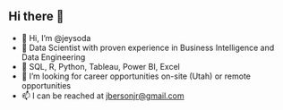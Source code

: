 ## Hi there 👋

- 👋 Hi, I’m @jeysoda
- 👀 Data Scientist with proven experience in Business Intelligence and Data Engineering
- 🌱 SQL, R, Python, Tableau, Power BI, Excel
- 💞️ I’m looking for career opportunities on-site (Utah) or remote opportunities
- 📫 I can be reached at jbersonjr@gmail.com


<!--
**jeysoda/jeysoda** is a ✨ _special_ ✨ repository because its `README.md` (this file) appears on your GitHub profile.

Here are some ideas to get you started:

- 🔭 I’m currently working on ...
- 🌱 I’m currently learning ...
- 👯 I’m looking to collaborate on ...
- 🤔 I’m looking for help with ...
- 💬 Ask me about ...
- 📫 How to reach me: ...
- 😄 Pronouns: ...
- ⚡ Fun fact: ...
-->
